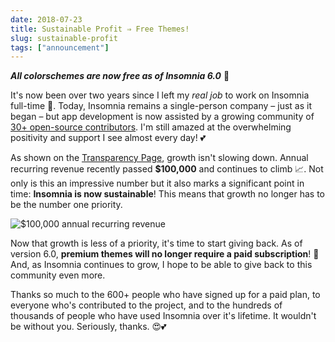 ```yaml
---
date: 2018-07-23
title: Sustainable Profit ⇒ Free Themes!
slug: sustainable-profit
tags: ["announcement"]
---
```


__*All colorschemes are now free as of Insomnia 6.0*__ &#128079;

It's now been over two years since I left my _real job_ to work on Insomnia full-time 🙌. Today, Insomnia 
remains a single-person company – just as it began – but app development is now assisted by a growing community 
of [30+ open-source contributors](https://github.com/getinsomnia/insomnia/graphs/contributors). 
I'm still amazed at the overwhelming positivity and support I see almost every day! 💕

As shown on the [Transparency Page](/open), growth isn't slowing down. Annual recurring revenue 
recently passed **$100,000** and continues to climb 📈. Not only is this an impressive number but it also marks a
significant point in time: **Insomnia is now sustainable**! This means that growth no longer has to be the
number one priority.

![$100,000 annual recurring revenue](/images/blog/100k.png)

Now that growth is less of a priority, it's time to start giving back. As of version 6.0, 
**premium themes will no longer require a paid subscription**! 🎉 And, as Insomnia continues to grow, 
I hope to be able to give back to this community even more. 

Thanks so much to the 600+ people who have signed up for a paid plan, to everyone who's contributed to the
project, and to the hundreds of thousands of people who have used Insomnia over it's lifetime. It 
wouldn't be without you. Seriously, thanks. 😍💕
